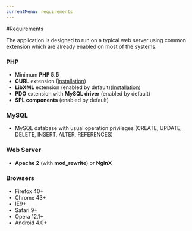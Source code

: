 ```yaml
---
currentMenu: requirements
---
```


#Requirements

The application is designed to run on a typical web server using common extension which are already enabled on most of the systems.


### PHP

* Minimum **PHP 5.5**
* **CURL** extension ([Installation](http://php.net/manual/en/curl.installation.php))
* **LibXML** extension (enabled by default)([Installation](http://php.net/manual/en/libxml.installation.php))
* **PDO** extension with **MySQL driver** (enabled by default)
* **SPL components** (enabled by default)


### MySQL

* MySQL database with usual operation privileges (CREATE, UPDATE, DELETE, INSERT, ALTER, REFERENCES)


### Web Server
* **Apache 2** (with **mod_rewrite**) or **NginX**


### Browsers
* Firefox 40+
* Chrome 43+
* IE9+
* Safari 9+
* Opera 12.1+
* Android 4.0+


